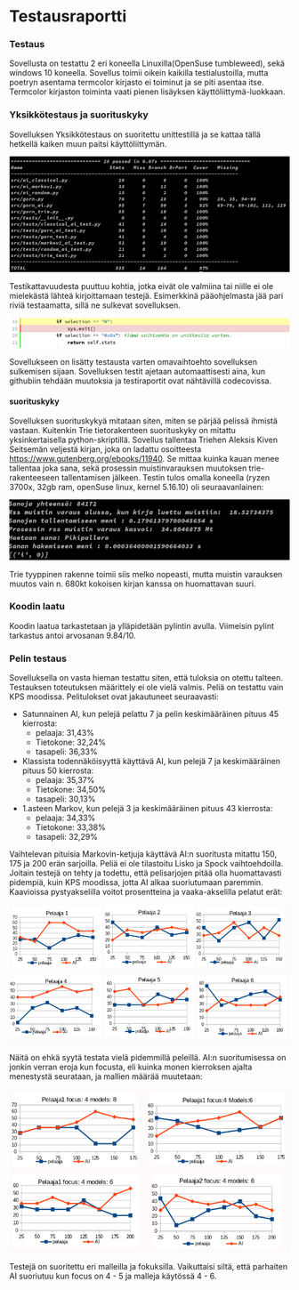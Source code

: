 # Testausraportti

### Testaus

 Sovellusta on testattu 2 eri koneella Linuxilla(OpenSuse tumbleweed), sekä windows 10 koneella. Sovellus toimii oikein kaikilla testialustoilla, mutta poetryn asentama termcolor kirjasto ei toiminut ja se piti asentaa itse. Termcolor kirjaston toiminta vaati pienen lisäyksen käyttöliittymä-luokkaan.

### Yksikkötestaus ja suorituskyky
 Sovelluksen Yksikkötestaus on suoritettu unittestillä ja se kattaa tällä hetkellä kaiken muun paitsi käyttöliittymän. 
 
 ![testausraportti](./kuvat/testiraportti_vk4.png)
 
 Testikattavuudesta puuttuu kohtia, jotka eivät ole valmiina tai niille ei ole mielekästä lähteä kirjoittamaan testejä. Esimerkkinä pääohjelmasta jää pari riviä testaamatta, sillä ne sulkevat sovelluksen. 
 
 ![testaamatta](./kuvat/testaamatta_1.png)
 
 Sovellukseen on lisätty testausta varten omavaihtoehto sovelluksen sulkemisen sijaan. Sovelluksen testit ajetaan automaattisesti aina, kun githubiin tehdään muutoksia ja testiraportit ovat nähtävillä codecovissa.

#### suorituskyky

Sovelluksen suorituskykyä mitataan siten, miten se pärjää pelissä ihmistä vastaan. Kuitenkin Trie tietorakenteen suorituskyky on mitattu yksinkertaisella python-skriptillä. Sovellus tallentaa Triehen Aleksis Kiven Seitsemän veljestä kirjan, joka on ladattu osoitteesta https://www.gutenberg.org/ebooks/11940. Se mittaa kuinka kauan menee tallentaa joka sana, sekä prosessin muistinvarauksen muutoksen trie-rakenteeseen tallentamisen jälkeen. Testin tulos omalla koneella (ryzen 3700x, 32gb ram, openSuse linux, kernel 5.16.10) oli seuraavanlainen:

![testaamatta](./kuvat/trie_test.png)

Trie tyyppinen rakenne toimii siis melko nopeasti, mutta muistin varauksen muutos vain n. 680kt kokoisen kirjan kanssa on huomattavan suuri.
 
### Koodin laatu

Koodin laatua tarkastetaan ja ylläpidetään pylintin avulla. Viimeisin pylint tarkastus antoi arvosanan 9.84/10. 

### Pelin testaus

 Sovelluksella on vasta hieman testattu siten, että tuloksia on otettu talteen. Testauksen toteutuksen määrittely ei ole vielä valmis. Peliä on testattu vain KPS moodissa.
 Pelitulokset ovat jakautuneet seuraavasti:
 
* Satunnainen AI, kun pelejä pelattu 7 ja pelin keskimääräinen pituus 45 kierrosta:
    - pelaaja:   31,43%
    - Tietokone: 32,24%
    - tasapeli:  36,33% 
* Klassista todennäköisyyttä käyttävä AI, kun pelejä 7 ja keskimääräinen pituus 50 kierrosta:
    - pelaaja:   35,37%
    - Tietokone: 34,50%
    - tasapeli:  30,13%
* 1.asteen Markov, kun pelejä 3 ja keskimääräinen pituus 43 kierrosta:
    - pelaaja:   34,33%
    - Tietokone: 33,38%
    - tasapeli:  32,29%
    
 Vaihtelevan pituisia Markovin-ketjuja käyttävä AI:n suoritusta mitattu 150, 175 ja 200 erän sarjoilla. Peliä ei ole tilastoitu Lisko ja Spock vaihtoehdoilla. Joitain testejä on tehty ja todettu, että pelisarjojen pitää olla huomattavasti pidempiä, kuin KPS moodissa, jotta AI alkaa suoriutumaan paremmin. Kaavioissa pystyakselilla voitot prosentteina ja vaaka-akselilla pelatut erät:

![testaamatta](./kuvat/voitto_suhteet_gornai.png)
    

 Näitä on ehkä syytä testata vielä pidemmillä peleillä. AI:n suoritumisessa on jonkin verran eroja kun focusta, eli kuinka monen kierroksen ajalta menestystä seurataan, ja mallien määrää muutetaan:

![testaamatta](./kuvat/voittosuhteet_eri_mallit.png)

Testejä on suoritettu eri malleilla ja fokuksilla. Vaikuttaisi siltä, että parhaiten AI suoriutuu kun focus on 4 - 5 ja malleja käytössä 4 - 6. 
